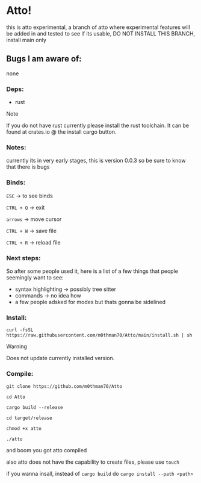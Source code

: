 # Atto!


this is atto experimental, a branch of atto where experimental features will be added in and tested to see if its usable, DO NOT INSTALL THIS BRANCH, install main only 


## Bugs I am aware of:

none


### Deps:

  - rust 
    
> [!NOTE]  
> If you do not have rust currently please install the rust toolchain. It can be found at crates.io @ the install cargo button.

### Notes:

currently its in very early stages, this is version 0.0.3 so be sure to know that there is bugs 

### Binds:

`ESC` -> to see binds

`CTRL + Q` -> exit

`arrows` -> move cursor

`CTRL + W` -> save file

`CTRL + R` -> reload file

### Next steps:

So after some people used it, here is a list of a few things that people seemingly want to see:

- syntax highlighting -> possibly tree sitter
- commands -> no idea how
- a few people adsked for modes but thats gonna be sidelined

### Install:

```curl -fsSL https://raw.githubusercontent.com/m0thman70/Atto/main/install.sh | sh``` 


> [!WARNING]
> Does not update currently installed version.


### Compile:

`git clone https://github.com/m0thman70/Atto`

`cd Atto`

`cargo build --release`

`cd target/release`

`chmod +x atto`

`./atto`

and boom you got atto compiled

also atto does not have the capability to create files, please use `touch`  

if you wanna insall, instead of `cargo build` do `cargo install --path <path>`
